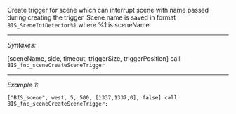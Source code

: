 Create trigger for scene which can interrupt scene with name passed during creating the trigger. Scene name is saved in format `BIS_SceneIntDetector%1` where %1 is sceneName.


---
*Syntaxes:*

[sceneName, side, timeout, triggerSize, triggerPosition] call `BIS_fnc_sceneCreateSceneTrigger`

---
*Example 1:*

```sqf
["BIS_scene", west, 5, 500, [1337,1337,0], false] call BIS_fnc_sceneCreateSceneTrigger;
```